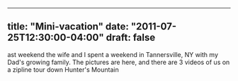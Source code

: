
---
title: "Mini-vacation"
date: "2011-07-25T12:30:00-04:00"
draft: false
---

ast weekend the wife and I spent a weekend in Tannersville, NY with my Dad's growing family. The pictures are here, and there are 3 videos of us on a zipline tour down Hunter's Mountain
